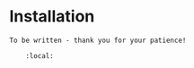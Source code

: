 # Installation

<!-- In-depth installation details - including environment creation and interaction with high-performance computing clusters -->

```{warning}
To be written - thank you for your patience!
```

```{contents}
    :local:
```